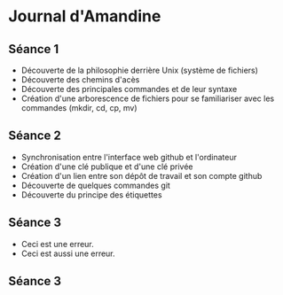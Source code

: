 # Journal d'Amandine
## Séance 1

- Découverte de la philosophie derrière Unix (système de fichiers)
- Découverte des chemins d'acès
- Découverte des principales commandes et de leur syntaxe
- Création d'une arborescence de fichiers pour se familiariser avec les commandes (mkdir, cd, cp, mv)


## Séance 2

- Synchronisation entre l'interface web github et l'ordinateur
- Création d'une clé publique et d'une clé privée
- Création d'un lien entre son dépôt de travail et son compte github
- Découverte de quelques commandes git
- Découverte du principe des étiquettes


## Séance 3
- Ceci est une erreur.
- Ceci est aussi une erreur.


## Séance 3
